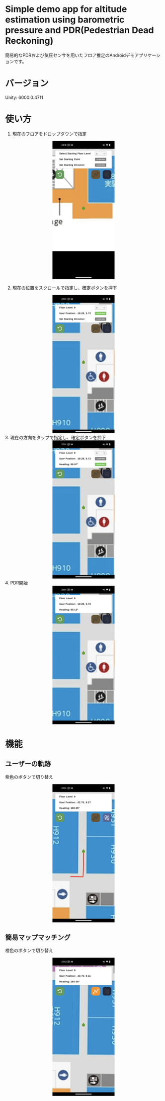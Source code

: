# Simple demo app for altitude estimation using barometric pressure and PDR(Pedestrian Dead Reckoning) 
簡易的なPDRおよび気圧センサを用いたフロア推定のAndroidデモアプリケーションです。
# バージョン
Unity: 6000.0.47f1

# 使い方
1. 現在のフロアをドロップダウンで指定

<div align="center">
<img src="Images/Screen_Initial.png" width="200">
</div>

2. 現在の位置をスクロールで指定し、確定ボタンを押下
<div align="center">
<img src="Images/Screen_FloorSelected.png" width="200">
</div>
3. 現在の方向をタップで指定し、確定ボタンを押下
<div align="center">
<img src="Images/Screen_PositionConfirmed.png" width="200">
</div>
4. PDR開始
<div align="center">
<img src="Images/Screen_HeadConfirmed.png" width="200">
</div>

# 機能
## ユーザーの軌跡
紫色のボタンで切り替え
<div align="center">
<img src="Images/Screen_Trajectory.png" width="200">
</div>

## 簡易マップマッチング

橙色のボタンで切り替え
<div align="center">
<img src="Images/Screen_MapMatching.png" width="200">
</div>
